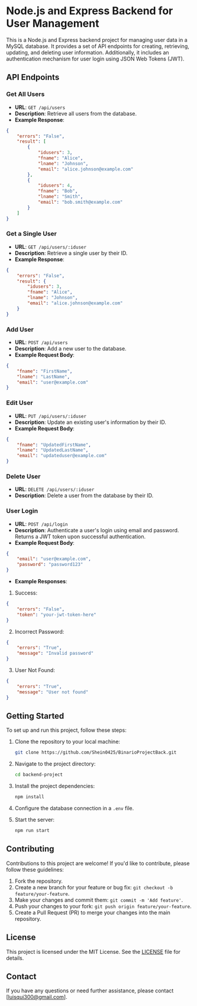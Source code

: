 # Node.js and Express Backend for User Management

This is a Node.js and Express backend project for managing user data in a MySQL database. It provides a set of API endpoints for creating, retrieving, updating, and deleting user information. Additionally, it includes an authentication mechanism for user login using JSON Web Tokens (JWT).

## API Endpoints

### Get All Users

- **URL**: `GET /api/users`
- **Description**: Retrieve all users from the database.
- **Example Response**:

```json
{
    "errors": "False",
    "result": [
        {
            "idusers": 3,
            "fname": "Alice",
            "lname": "Johnson",
            "email": "alice.johnson@example.com"
        },
        {
            "idusers": 4,
            "fname": "Bob",
            "lname": "Smith",
            "email": "bob.smith@example.com"
        }
    ]
}
```

### Get a Single User

- **URL**: `GET /api/users/:iduser`
- **Description**: Retrieve a single user by their ID.
- **Example Response**:

```json
{
    "errors": "False",
    "result": {
        "idusers": 3,
        "fname": "Alice",
        "lname": "Johnson",
        "email": "alice.johnson@example.com"
    }
}
```

### Add User

- **URL**: `POST /api/users`
- **Description**: Add a new user to the database.
- **Example Request Body**:

```json
{
    "fname": "FirstName",
    "lname": "LastName",
    "email": "user@example.com"
}
```

### Edit User

- **URL**: `PUT /api/users/:iduser`
- **Description**: Update an existing user's information by their ID.
- **Example Request Body**:

```json
{
    "fname": "UpdatedFirstName",
    "lname": "UpdatedLastName",
    "email": "updateduser@example.com"
}
```

### Delete User

- **URL**: `DELETE /api/users/:iduser`
- **Description**: Delete a user from the database by their ID.

### User Login

- **URL**: `POST /api/login`
- **Description**: Authenticate a user's login using email and password. Returns a JWT token upon successful authentication.
- **Example Request Body**:

```json
{
    "email": "user@example.com",
    "password": "password123"
}
```

- **Example Responses**:

1. Success:

```json
{
    "errors": "False",
    "token": "your-jwt-token-here"
}
```

2. Incorrect Password:

```json
{
    "errors": "True",
    "message": "Invalid password"
}
```

3. User Not Found:

```json
{
    "errors": "True",
    "message": "User not found"
}
```

## Getting Started

To set up and run this project, follow these steps:

1. Clone the repository to your local machine:

   ```bash
   git clone https://github.com/Shein0425/BinarioProjectBack.git
   ```

2. Navigate to the project directory:

   ```bash
   cd backend-project
   ```

3. Install the project dependencies:

   ```bash
   npm install
   ```

4. Configure the database connection in a `.env` file.

5. Start the server:

   ```bash
   npm run start
   ```

## Contributing

Contributions to this project are welcome! If you'd like to contribute, please follow these guidelines:

1. Fork the repository.
2. Create a new branch for your feature or bug fix: `git checkout -b feature/your-feature`.
3. Make your changes and commit them: `git commit -m 'Add feature'`.
4. Push your changes to your fork: `git push origin feature/your-feature`.
5. Create a Pull Request (PR) to merge your changes into the main repository.

## License

This project is licensed under the MIT License. See the [LICENSE](LICENSE) file for details.

## Contact

If you have any questions or need further assistance, please contact [luisqui300@gmail.com].
